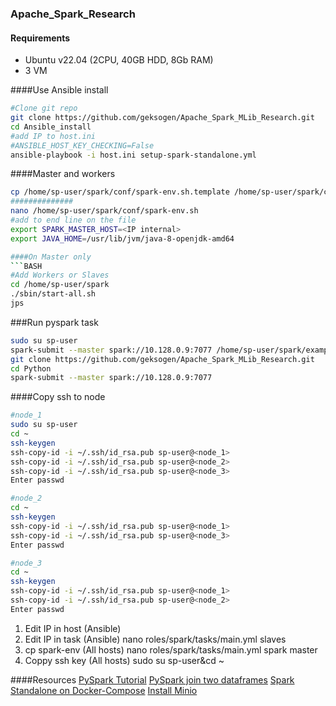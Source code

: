 ### Apache_Spark_Research

#### Requirements
* Ubuntu v22.04 (2CPU, 40GB HDD, 8Gb RAM)
* 3 VM

####Use Ansible install
```BASH
#Clone git repo
git clone https://github.com/geksogen/Apache_Spark_MLib_Research.git
cd Ansible_install
#add IP to host.ini
#ANSIBLE_HOST_KEY_CHECKING=False
ansible-playbook -i host.ini setup-spark-standalone.yml
```
####Master and workers
```BASH
cp /home/sp-user/spark/conf/spark-env.sh.template /home/sp-user/spark/conf/spark-env.sh # add to ansible
##############
nano /home/sp-user/spark/conf/spark-env.sh
#add to end line on the file
export SPARK_MASTER_HOST=<IP internal>
export JAVA_HOME=/usr/lib/jvm/java-8-openjdk-amd64

####On Master only
```BASH
#Add Workers or Slaves
cd /home/sp-user/spark
./sbin/start-all.sh
jps
```

###Run pyspark task
```BASH
sudo su sp-user
spark-submit --master spark://10.128.0.9:7077 /home/sp-user/spark/examples/src/main/python/pi.py 1000
git clone https://github.com/geksogen/Apache_Spark_MLib_Research.git
cd Python
spark-submit --master spark://10.128.0.9:7077 
```

####Copy ssh to node
```BASH
#node_1
sudo su sp-user
cd ~
ssh-keygen
ssh-copy-id -i ~/.ssh/id_rsa.pub sp-user@<node_1>
ssh-copy-id -i ~/.ssh/id_rsa.pub sp-user@<node_2>
ssh-copy-id -i ~/.ssh/id_rsa.pub sp-user@<node_3>
Enter passwd

#node_2
cd ~
ssh-keygen
ssh-copy-id -i ~/.ssh/id_rsa.pub sp-user@<node_1>
ssh-copy-id -i ~/.ssh/id_rsa.pub sp-user@<node_3>
Enter passwd

#node_3
cd ~
ssh-keygen
ssh-copy-id -i ~/.ssh/id_rsa.pub sp-user@<node_1>
ssh-copy-id -i ~/.ssh/id_rsa.pub sp-user@<node_2>
Enter passwd
```

1) Edit IP in host (Ansible)
2) Edit IP in task (Ansible) nano roles/spark/tasks/main.yml    slaves
3) cp spark-env    (All hosts) nano roles/spark/tasks/main.yml  spark master <IP internal>
4) Coppy ssh key   (All hosts) sudo su sp-user&cd ~


####Resources
[PySpark Tutorial](https://sparkbyexamples.com/pyspark-tutorial/)
[PySpark join two dataframes](https://www.geeksforgeeks.org/pyspark-join-types-join-two-dataframes/)
[Spark Standalone on Docker-Compose](https://dev.to/mvillarrealb/creating-a-spark-standalone-cluster-with-docker-and-docker-compose-2021-update-6l4)
[Install Minio](https://www.digitalocean.com/community/tutorials/how-to-set-up-minio-object-storage-server-in-standalone-mode-on-ubuntu-20-04)

